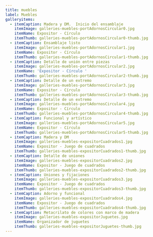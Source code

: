 ```yaml
---
title: muebles
label: Muebles
galleryitems:
  - itemCaption: Madera y DM.  Inicio del ensamblaje
    itemImage: galleries-muebles-portAdornosCircular0.jpg
    itemName: Expositor - Círculo
    itemThumb: galleries-muebles-portAdornosCircular0-thumb.jpg
  - itemCaption: Ensamblaje listo
    itemImage: galleries-muebles-portAdornosCircular1.jpg
    itemName: Expositor - Círculo
    itemThumb: galleries-muebles-portAdornosCircular1-thumb.jpg
  - itemCaption: Detalle de unión entre piezas
    itemImage: galleries-muebles-portAdornosCircular2.jpg
    itemName: 'Expositor - Círculo '
    itemThumb: galleries-muebles-portAdornosCircular2-thumb.jpg
  - itemCaption: Detalle de un extremo
    itemImage: galleries-muebles-portAdornosCircular3.jpg
    itemName: Expositor - Círculo
    itemThumb: galleries-muebles-portAdornosCircular3-thumb.jpg
  - itemCaption: Detalle de un extremo
    itemImage: galleries-muebles-portAdornosCircular4.jpg
    itemName: Expositor - Círculo
    itemThumb: galleries-muebles-portAdornosCircular4-thumb.jpg
  - itemCaption: Funcional y artístico
    itemImage: galleries-muebles-portAdornosCircular5.jpg
    itemName: Expositor - Círculo
    itemThumb: galleries-muebles-portAdornosCircular5-thumb.jpg
  - itemCaption: Madera y DM
    itemImage: galleries-muebles-expositorCuadrados1.jpg
    itemName: Expositor - Juego de cuadrados
    itemThumb: galleries-muebles-expositorCuadrados1-thumb.jpg
  - itemCaption: Detalle de uniones
    itemImage: galleries-muebles-expositorCuadrados2.jpg
    itemName: Expositor - Juego de cuadrados
    itemThumb: galleries-muebles-expositorCuadrados2-thumb.jpg
  - itemCaption: Uniones y fijaciones
    itemImage: galleries-muebles-expositorCuadrados3.jpg
    itemName: Expositor - Juego de cuadrados
    itemThumb: galleries-muebles-expositorCuadrados3-thumb.jpg
  - itemCaption: Adorno y funcional
    itemImage: galleries-muebles-expositorCuadrados4.jpg
    itemName: Expositor - Juego de cuadrados
    itemThumb: galleries-muebles-expositorCuadrados4-thumb.jpg
  - itemCaption: Metacrilato de colores con marco de madera
    itemImage: galleries-muebles-expositorJuguetes.jpg
    itemName: Organizador de juguetes
    itemThumb: galleries-muebles-expositorJuguetes-thumb.jpg
---
```


